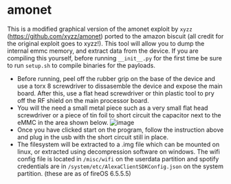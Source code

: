 # amonet

This is a modified graphical version of the amonet exploit by `xyzz` (https://github.com/xyzz/amonet) ported to the amazon biscuit (all credit for the original exploit goes to xyzz!). This tool will allow you to dump the internal emmc memory, and extract data from the device.
If you are compiling this yourself, before running `__init__.py` for the first time be sure to run `setup.sh` to compile binaries for the payloads.
- Before running, peel off the rubber grip on the base of the device and use a torx 8 screwdriver to dissasemble the device and expose the main board. After this, use a flat head screwdriver or thin plastic tool to pry off the RF shield on the main processor board. 
- You will the need a small metal piece such as a very small flat head screwdriver or a piece of tin foil to short circuit the capacitor next to the eMMC in the area shown below.
![image](https://i.imgur.com/2MkRyF6.jpeg)
- Once you have clicked start on the program, follow the instruction above and plug in the usb with the short circuit still in place.
- The filesystem will be extracted to a .img file which can be mounted on linux, or extracted using decompression software on windows. The wifi config file is located in `/misc/wifi` on the userdata partition and spotify credentials are in `/system/etc/AlexaClientSDKConfig.json` on the system partition. (these are as of fireOS 6.5.5.5)
